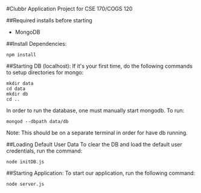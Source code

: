 #Clubbr Application
Project for CSE 170/COGS 120

##Required installs before starting
* MongoDB

##Install Dependencies:
```
npm install
```

##Starting DB (localhost):
If it's your first time, do the following commands to setup directories for mongo:
```
mkdir data
cd data
mkdir db
cd ..
```
In order to run the database, one must manually start mongodb.  To run:
```
mongod --dbpath data/db
```
Note: This should be on a separate terminal in order for have db running.

##Loading Default User Data
To clear the DB and load the default user credentials, run the command:
```
node initDB.js
```

##Starting Application:
To start our application, run the following command:
```
node server.js
```
